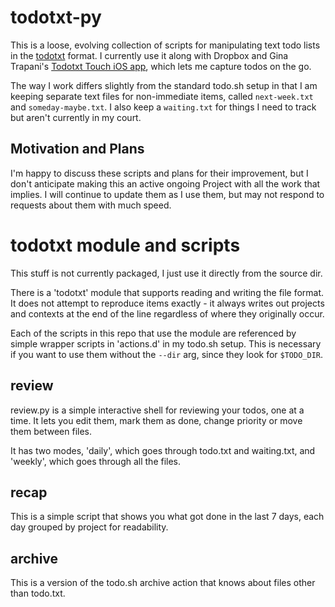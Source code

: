 # todotxt-py

This is a loose, evolving collection of scripts for manipulating text todo lists in the [todotxt](http://todotxt.com) format.
I currently use it along with Dropbox and Gina Trapani's [Todotxt Touch iOS app](https://itunes.apple.com/us/app/todo.txt-touch/id491342186?ls=1&mt=8), which lets me capture todos on the go.

The way I work differs slightly from the standard todo.sh setup in that I am keeping separate text files for non-immediate items, called `next-week.txt` and `someday-maybe.txt`. I also keep a `waiting.txt` for things I need to track but aren't currently in my court.

## Motivation and Plans

I'm happy to discuss these scripts and plans for their improvement, but I don't anticipate making this an active ongoing Project with all the work that implies. I will continue to update them as I use them, but may not respond to requests about them with much speed.

# todotxt module and scripts

This stuff is not currently packaged, I just use it directly from the source dir.

There is a 'todotxt' module that supports reading and writing the file format. It does not attempt to reproduce items exactly - it always writes out projects and contexts at the end of the line regardless of where they originally occur.

Each of the scripts in this repo that use the module are referenced by simple wrapper scripts in 'actions.d' in my todo.sh setup. This is necessary if you want to use them without the `--dir` arg, since they look for `$TODO_DIR`.

## review

review.py is a simple interactive shell for reviewing your todos, one at a time. It lets you edit them, mark them as done, change priority or move them between files. 

It has two modes, 'daily', which goes through todo.txt and waiting.txt, and 'weekly', which goes through all the files.

## recap

This is a simple script that shows you what got done in the last 7 days, each day grouped by project for readability.

## archive

This is a version of the todo.sh archive action that knows about files other than todo.txt.



